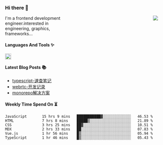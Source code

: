 <!--
**zhaohuanyuu/zhaohuanyuu** is a ✨ _special_ ✨ repository because its `README.md` (this file) appears on your GitHub profile.
-->

### Hi there 👋

<picture>
  <source media="(prefers-color-scheme: dark)" srcset="https://github-readme-stats.vercel.app/api?username=zhaohuanyuu&count_private=true&show_icons=true&theme=city_lights&hide_title=true">
  <img align="right" src="https://github-readme-stats.vercel.app/api?username=zhaohuanyuu&count_private=true&show_icons=true&hide_title=true">
</picture>

<p align="left" style="width:40%">I'm a frontend development engineer.interested in engineering, graphics, frameworks...</p>

#### Languages And Tools ✨

<img align="left" height="20" src="https://skillicons.dev/icons?i=js,ts,nodejs,react,vue,gatsby,materialui,graphql,nestjs,electron,flutter" />

</br>

#### Latest Blog Posts 📚
<!-- BLOG-POST-LIST:START -->
- [typescript-速查笔记](https://zhy.gatsbyjs.io/blog/ts-note)
- [webrtc-开发记录](https://zhy.gatsbyjs.io/blog/webrtc-note)
- [monorepo解决方案](https://zhy.gatsbyjs.io/blog/monorepos)
<!-- BLOG-POST-LIST:END -->

#### Weekly Time Spend On ⏳
<!--START_SECTION:waka-->

```text
JavaScript       15 hrs 9 mins   ███████████▓░░░░░░░░░░░░░   46.53 %
HTML             7 hrs 8 mins    █████▒░░░░░░░░░░░░░░░░░░░   21.89 %
CSS              3 hrs 25 mins   ██▓░░░░░░░░░░░░░░░░░░░░░░   10.51 %
MDX              2 hrs 33 mins   ██░░░░░░░░░░░░░░░░░░░░░░░   07.83 %
Vue.js           1 hr 56 mins    █▒░░░░░░░░░░░░░░░░░░░░░░░   05.94 %
TypeScript       1 hr 46 mins    █▒░░░░░░░░░░░░░░░░░░░░░░░   05.43 %
```

<!--END_SECTION:waka-->
